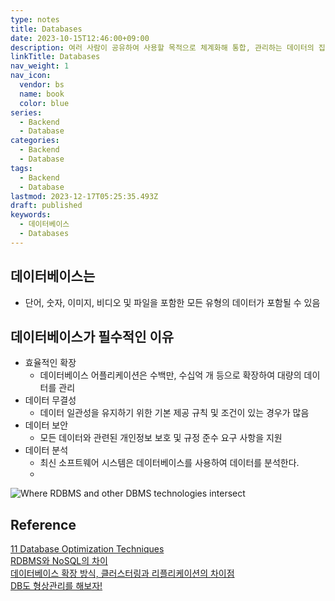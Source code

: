 ```yaml
---
type: notes
title: Databases
date: 2023-10-15T12:46:00+09:00
description: 여러 사람이 공유하여 사용할 목적으로 체계화해 통합, 관리하는 데이터의 집합
linkTitle: Databases
nav_weight: 1
nav_icon:
  vendor: bs
  name: book
  color: blue
series:
  - Backend
  - Database
categories:
  - Backend
  - Database
tags:
  - Backend
  - Database
lastmod: 2023-12-17T05:25:35.493Z
draft: published
keywords:
  - 데이터베이스
  - Databases
---
```


## 데이터베이스는

- 단어, 숫자, 이미지, 비디오 및 파일을 포함한 모든 유형의 데이터가 포함될 수 있음

## 데이터베이스가 필수적인 이유

- 효율적인 확장
  - 데이터베이스 어플리케이션은 수백만, 수십억 개 등으로 확장하여 대량의 데이터를 관리
- 데이터 무결성
  - 데이터 일관성을 유지하기 위한 기본 제공 규칙 및 조건이 있는 경우가 많음
- 데이터 보안
  - 모든 데이터와 관련된 개인정보 보호 및 규정 준수 요구 사항을 지원
- 데이터 분석
  - 최신 소프트웨어 시스템은 데이터베이스를 사용하여 데이터를 분석한다.
  -

![Where RDBMS and other DBMS technologies intersect](/backend/differencetypeofdbms2.png#center "https://www.facebook.com/photo/?fbid=935327580286542&set=pcb.935327616953205")

## Reference

[11 Database Optimization Techniques](https://danielfoo.medium.com/11-database-optimization-techniques-97fdbed1b627)  
[RDBMS와 NoSQL의 차이](https://www.whatap.io/ko/blog/173/index.html)  
[데이터베이스 확장 방식, 클러스터링과 리플리케이션의 차이점](https://www.whatap.io/ko/blog/172/index.html)  
[DB도 형상관리를 해보자!](https://meetup.nhncloud.com/posts/173)

